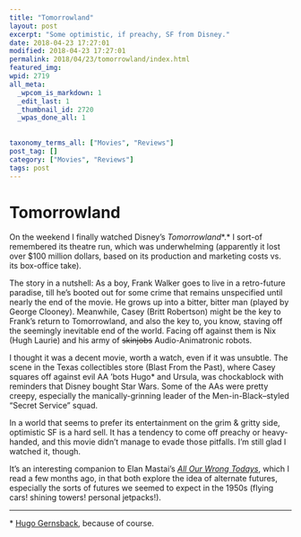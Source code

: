 ```yaml
---
title: "Tomorrowland"
layout: post
excerpt: "Some optimistic, if preachy, SF from Disney."
date: 2018-04-23 17:27:01
modified: 2018-04-23 17:27:01
permalink: 2018/04/23/tomorrowland/index.html
featured_img: 
wpid: 2719
all_meta: 
  _wpcom_is_markdown: 1
  _edit_last: 1
  _thumbnail_id: 2720
  _wpas_done_all: 1
  
  
taxonomy_terms_all: ["Movies", "Reviews"]
post_tag: []
category: ["Movies", "Reviews"]
tags: post
---
```


# Tomorrowland

On the weekend I finally watched Disney’s *Tomorrowland**.* I sort-of remembered its theatre run, which was underwhelming (apparently it lost over $100 million dollars, based on its production and marketing costs vs. its box-office take).

The story in a nutshell: As a boy, Frank Walker goes to live in a retro-future paradise, till he’s booted out for some crime that remains unspecified until nearly the end of the movie. He grows up into a bitter, bitter man (played by George Clooney). Meanwhile, Casey (Britt Robertson) might be the key to Frank’s return to Tomorrowland, and also the key to, you know, staving off the seemingly inevitable end of the world. Facing off against them is Nix (Hugh Laurie) and his army of <del>skinjobs</del> Audio-Animatronic robots.

I thought it was a decent movie, worth a watch, even if it was unsubtle. The scene in the Texas collectibles store (Blast From the Past), where Casey squares off against evil AA ’bots Hugo\* and Ursula, was chockablock with reminders that Disney bought Star Wars. Some of the AAs were pretty creepy, especially the manically-grinning leader of the Men-in-Black–styled “Secret Service” squad.

In a world that seems to prefer its entertainment on the grim &amp; gritty side, optimistic SF is a hard sell. It has a tendency to come off preachy or heavy-handed, and this movie didn’t manage to evade those pitfalls. I’m still glad I watched it, though.

It’s an interesting companion to Elan Mastai’s [*All Our Wrong Todays*](https://www.goodreads.com/review/show/2222652604), which I read a few months ago, in that both explore the idea of alternate futures, especially the sorts of futures we seemed to expect in the 1950s (flying cars! shining towers! personal jetpacks!).

- - - - - -

\* [Hugo Gernsback](https://en.wikipedia.org/wiki/Hugo_Gernsback), because of course.